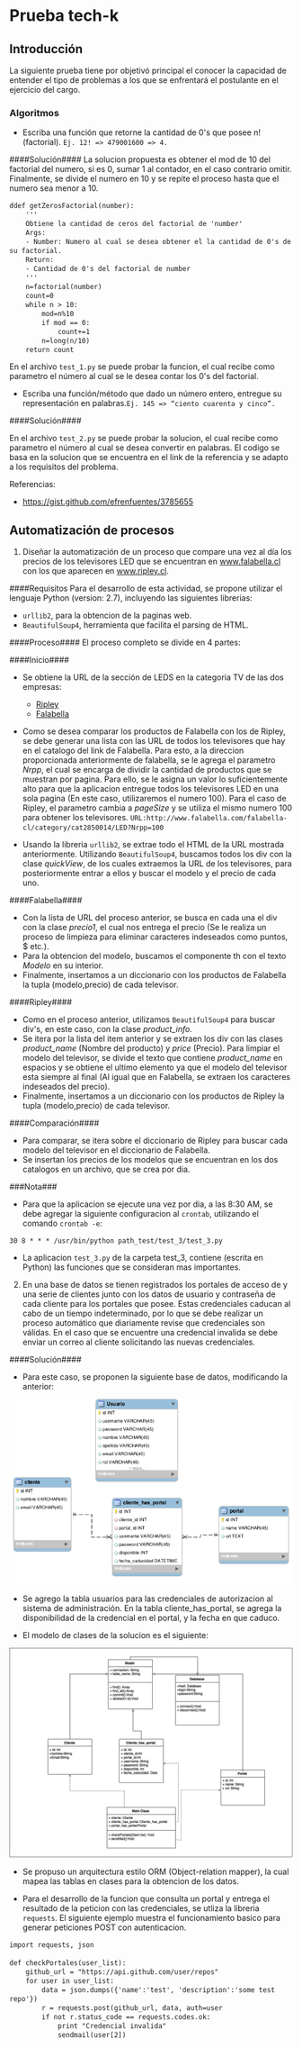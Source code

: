 # Prueba tech-k

## Introducción
La siguiente prueba tiene por objetivó principal el conocer la capacidad de entender el tipo de problemas a los que se enfrentará el postulante en el ejercicio del cargo.

### Algoritmos

* Escriba una función que retorne la cantidad de 0's que posee n! (factorial). `Ej. 12! => 479001600 => 4.`

####Solución####
La solucion propuesta es obtener el mod de 10 del factorial del numero, si es 0, sumar 1 al contador, en el caso contrario omitir. Finalmente, se divide el numero en 10 y se repite el proceso hasta que el numero sea menor a 10.
```
ddef getZerosFactorial(number):
    '''
    Obtiene la cantidad de ceros del factorial de 'number'
    Args:
    - Number: Numero al cual se desea obtener el la cantidad de 0's de su factorial.
    Return:
    - Cantidad de 0's del factorial de number
    '''
    n=factorial(number)
    count=0
    while n > 10:
        mod=n%10
        if mod == 0:
            count+=1
        n=long(n/10)
    return count

```

En el archivo `test_1.py` se puede probar la funcion, el cual recibe como parametro el número al cual se le desea contar los 0's del factorial.


* Escriba una función/método que dado un número entero, entregue su representación en palabras.```Ej. 145 => “ciento cuarenta y cinco”.```

####Solución####

En el archivo `test_2.py` se puede probar la solucion, el cual recibe como parametro el número al cual se desea convertir en palabras. El codigo se basa en la solucion que se encuentra en el link de la referencia y se adapto a los requisitos del problema.


Referencias:
- https://gist.github.com/efrenfuentes/3785655




## Automatización de procesos
1. Diseñar la automatización de un proceso que compare una vez al día
los precios de los televisores LED que se encuentran en
www.falabella.cl con los que aparecen en www.ripley.cl.

####Requisitos
Para el desarrollo de esta actividad, se propone utilizar el lenguaje Python (version: 2.7), incluyendo las siguientes librerias:
* ```urllib2```, para la obtencion de la paginas web.
* ```BeautifulSoup4```, herramienta que facilita el parsing de HTML.


####Proceso####
El proceso completo se divide en 4 partes:

####Inicio####
* Se obtiene la URL de la sección de LEDS en la categoria TV de las dos empresas:
    * [Ripley](http://www.ripley.cl/ripley-chile/tecnologia/tv/led)
    * [Falabella](http://www.falabella.com/falabella-cl/category/cat2850014/LED)

* Como se desea comparar los productos de Falabella con los de Ripley, se debe generar una lista con las URL de todos los televisores que hay en el catalogo del link de Falabella. Para esto, a la direccion proporcionada anteriormente de falabella, se le agrega el parametro *Nrpp*, el cual se encarga de dividir la cantidad de productos que se muestran por pagina. Para ello, se le asigna un valor lo suficientemente alto para que la aplicacion entregue todos los televisores LED en una sola pagina (En este caso, utilizaremos el numero 100). Para el caso de Ripley, el parametro cambia a *pageSize* y se utiliza el mismo numero 100 para obtener los televisores.
` URL:http://www.falabella.com/falabella-cl/category/cat2850014/LED?Nrpp=100 `

* Usando la libreria ```urllib2```, se extrae todo el HTML de la URL mostrada anteriormente. Utilizando `BeautifulSoup4`, buscamos todos los div con la clase *quickView*, de los cuales extraemos la URL de los televisores, para posteriormente entrar a ellos y buscar el modelo y el precio de cada uno.

####Falabella####
* Con la lista de URL del proceso anterior, se busca en cada una el div con la clase *precio1*, el cual nos entrega el precio (Se le realiza un proceso de limpieza para eliminar caracteres indeseados como puntos, $ etc.).
* Para la obtencion del modelo, buscamos el componente th con el texto *Modelo* en su interior.
* Finalmente, insertamos a un diccionario con los productos de Falabella la tupla (modelo,precio) de cada televisor.


####Ripley####
* Como en el proceso anterior, utilizamos `BeautifulSoup4` para buscar div's, en este caso, con la clase *product_info*.
* Se itera por la lista del item anterior y se extraen los div con las clases *product_name* (Nombre del producto) y *price* (Precio). Para limpiar el modelo del televisor, se divide el texto que contiene *product_name* en espacios y se obtiene el ultimo elemento ya que el modelo del televisor esta siempre al final (Al igual que en Falabella, se extraen los caracteres indeseados del precio).
* Finalmente, insertamos a un diccionario con los productos de Ripley la tupla (modelo,precio) de cada televisor.

####Comparación####
* Para comparar, se itera sobre el diccionario de Ripley para buscar cada modelo del televisor en el diccionario de Falabella.
* Se insertan los precios de los modelos que se encuentran en los dos catalogos en un archivo, que se crea por dia.

###Nota###
* Para que la aplicacion se ejecute una vez por dia, a las 8:30 AM, se debe agregar la siguiente configuracion al `crontab`, utilizando el comando `crontab -e`:

```
30 8 * * * /usr/bin/python path_test/test_3/test_3.py
```
* La aplicacion `test_3.py` de la carpeta test_3, contiene (escrita en Python) las funciones que se consideran mas importantes.


2. En una base de datos se tienen registrados los portales de acceso de
y una serie de clientes junto con los datos de usuario y contraseña
de cada cliente para los portales que posee. Estas credenciales
caducan al cabo de un tiempo indeterminado, por lo que se debe
realizar un proceso automático que diariamente revise que
credenciales son válidas. En el caso que se encuentre una credencial
invalida se debe enviar un correo al cliente solicitando las nuevas
credenciales.

####Solución####

* Para este caso, se proponen la siguiente base de datos, modificando la anterior:

![BDD](techk.png)

* Se agrego la tabla usuarios para las credenciales de autorizacion al sistema de administración. En la tabla cliente_has_portal, se agrega la disponibilidad de la credencial en el portal, y la fecha en que caduco.

* El modelo de clases de la solucion es el siguiente:

![CLASS](class_diagram.png)

* Se propuso un arquitectura estilo ORM (Object-relation mapper), la cual mapea las tablas en clases para la obtencion de los datos.

* Para el desarrollo de la funcion que consulta un portal y entrega el resultado de la peticion con las credenciales, se utliza la libreria `requests`. El siguiente ejemplo muestra el funcionamiento basico para generar peticiones POST con autenticacion.

```
import requests, json

def checkPortales(user_list):
    github_url = "https://api.github.com/user/repos"
    for user in user_list:
        data = json.dumps({'name':'test', 'description':'some test repo'})
        r = requests.post(github_url, data, auth=user
        if not r.status_code == requests.codes.ok:
            print "Credencial invalida"
            sendmail(user[2])
```
